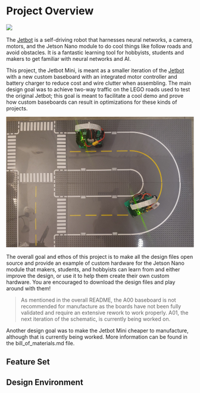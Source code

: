 # Project Overview

<p align="left">
<img src=/assets/images/Two_Jetbot_Minis_v9.jpg height="350px"/>
</p>

The [Jetbot](https://github.com/NVIDIA-AI-IOT/jetbot) is a self-driving robot that harnesses neural networks, a camera, motors, and the Jetson Nano module to do cool things like follow roads and avoid obstacles. It is a fantastic learning tool for hobbyists, students and makers to get familiar with neural networks and AI. 

This project, the Jetbot Mini, is meant as a smaller iteration of the [Jetbot](https://github.com/NVIDIA-AI-IOT/jetbot) with a new custom baseboard with an integrated motor controller and battery charger to reduce cost and wire clutter when assembling. The main design goal was to achieve two-way traffic on the LEGO roads used to test the original Jetbot; this goal is meant to facilitate a cool demo and prove how custom baseboards can result in optimizations for these kinds of projects. 

<p align="left">
<img src=/assets/images/LEGO_roads.jpg height="350px"/>
</p>

The overall goal and ethos of this project is to make all the design files open source and provide an example of custom hardware for the Jetson Nano module that makers, students, and hobbyists can learn from and either improve the design, or use it to help them create their own custom hardware. You are encouraged to download the design files and play around with them! 

> As mentioned in the overall README, the A00 baseboard is not recommended for manufacture as the boards have not been fully validated and require an extensive rework to work properly. A01, the next iteration of the schematic, is currently being worked on. 

Another design goal was to make the Jetbot Mini cheaper to manufacture, although that is currently being worked. More information can be found in the bill_of_materials.md file. 

## Feature Set


## Design Environment
